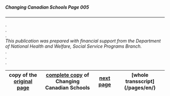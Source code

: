 ##### Changing Canadian Schools Page 005
***
.  
.  
.  
*This publication was prepared with financial support
from the Department of National Health and Welfare,
Social Service Programs Branch.*  
.  
.  
.  

copy of the [original page](/copies-from-original/CCS005.png)|[complete copy](/copies-from-original/BestCopy_Changing_Canadian_Schools_Perspectives_on_Disability_and_Inclusion.pdf) of Changing Canadian Schools|[next page](Changing_Canadian_Schools-006) |[whole transscript] (/pages/en/)
---|---|---|---

